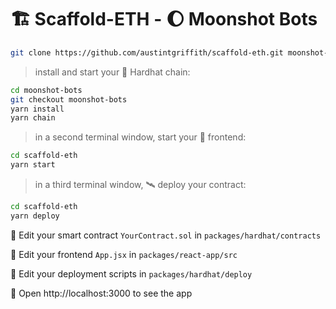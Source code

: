 # 🏗 Scaffold-ETH  - 🌔 Moonshot Bots


```bash
git clone https://github.com/austintgriffith/scaffold-eth.git moonshot-bots
```

> install and start your 👷‍ Hardhat chain:

```bash
cd moonshot-bots
git checkout moonshot-bots
yarn install
yarn chain
```

> in a second terminal window, start your 📱 frontend:

```bash
cd scaffold-eth
yarn start
```

> in a third terminal window, 🛰 deploy your contract:

```bash
cd scaffold-eth
yarn deploy
```

🔏 Edit your smart contract `YourContract.sol` in `packages/hardhat/contracts`

📝 Edit your frontend `App.jsx` in `packages/react-app/src`

💼 Edit your deployment scripts in `packages/hardhat/deploy`

📱 Open http://localhost:3000 to see the app

